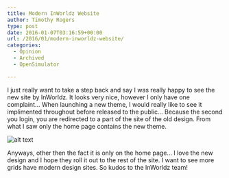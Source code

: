 ```yaml
---
title: Modern InWorldz Website
author: Timothy Rogers
type: post
date: 2016-01-07T03:16:59+00:00
url: /2016/01/modern-inworldz-website/
categories:
  - Opinion
  - Archived
  - OpenSimulator

---
```

I just really want to take a step back and say I was really happy to see the new site by InWorldz. It looks very nice, however I only have one complaint... When launching a new theme, I would really like to see it implimented throughout before released to the public... Because the second you login, you are redirected to a part of the site of the old design. From what I saw only the home page contains the new theme.

![alt text](/wp-import/2016/InWorldz-Virtual-Reality-World-2016-01-06-22-11-44.png)

Anyways, other then the fact it is only on the home page... I love the new design and I hope they roll it out to the rest of the site. I want to see more grids have modern design sites. So kudos to the InWorldz team!